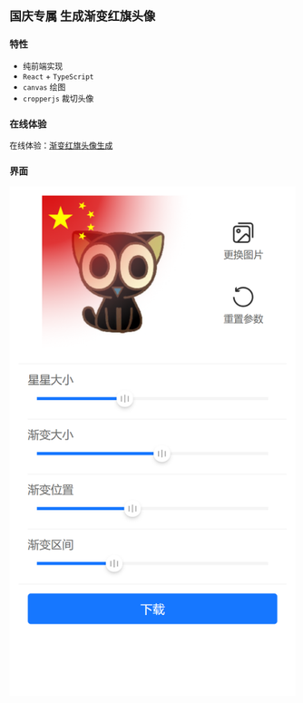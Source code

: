 ## 国庆专属 生成渐变红旗头像

### 特性

- 纯前端实现
- `React` + `TypeScript`
- `canvas` 绘图
- `cropperjs` 裁切头像

### 在线体验

在线体验：[渐变红旗头像生成](https://avatar.lixinmiao.com/)


### 界面

![image](https://github.com/SharidaLi/Five-star-red-flag-Avatar/blob/main/images/index.png?raw=true)
